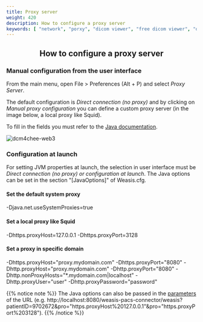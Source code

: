 ```yaml
---
title: Proxy server
weight: 420
description: How to configure a proxy server
keywords: [ "network", "porxy", "dicom viewer", "free dicom viewer", "open source dicom viewer", "weasis dicom viewer",  "multi-platform dicom viewer", "pacs viewer" ]
---
```


## <center>How to configure a proxy server</center>

### Manual configuration from the user interface

From the main menu, open File > Preferences (Alt + P) and select *Proxy Server*.

The default configuration is *Direct connection (no proxy)* and by clicking on *Manual proxy configuration* you can define a custom proxy server (in the image below, a local proxy like Squid).

To fill in the fields you must refer to the [Java documentation](https://docs.oracle.com/en/java/javase/12/docs/api/java.base/java/net/doc-files/net-properties.html).

![dcm4chee-web3](/tuto/proxy/proxy-ui.png)

### Configuration at launch

For setting JVM properties at launch, the selection in user interface must be *Direct connection (no proxy) or configuration at launch*. The Java options can be set in the section "[JavaOptions]" of Weasis.cfg.

#### Set the default system proxy
-Djava.net.useSystemProxies=true

#### Set a local proxy like Squid
-Dhttps.proxyHost=127.0.0.1 -Dhttps.proxyPort=3128

#### Set a proxy in specific domain
-Dhttps.proxyHost="proxy.mydomain.com" -Dhttps.proxyPort="8080" -Dhttp.proxyHost="proxy.mydomain.com" -Dhttp.proxyPort="8080" -Dhttp.nonProxyHosts="\*.mydomain.com|localhost" -Dhttp.proxyUser="user" -Dhttp.proxyPassword="password"

{{% notice note %}}
The Java options can also be passed in the <a target="_blank" href="https://github.com/nroduit/weasis-pacs-connector#launch-weasis-with-other-parameters">parameters</a> of the URL (e.g. http://localhost:8080/weasis-pacs-connector/weasis?patientID=9702672&pro="https.proxyHost%20127.0.0.1"&pro="https.proxyPort%203128").
{{% /notice %}}

